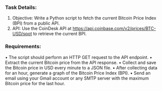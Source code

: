 ### Task Details:
1. Objective: Write a Python script to fetch the current Bitcoin Price
Index (BPI) from a public API.
2. API: Use the CoinDesk API at
https://api.coinbase.com/v2/prices/BTC-USD/spot to retrieve the
current BPI.

### Requirements:
• The script should perform an HTTP GET request to the API endpoint.
• Extract the current Bitcoin price from the API response.
• Collect and save the Bitcoin price in USD every minute to a JSON
file.
• After collecting data for an hour, generate a graph of the Bitcoin Price
Index (BPI).
• Send an email using your Gmail account or any SMTP server with the
maximum Bitcoin price for the last hour.
